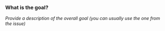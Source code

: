 ### What is the goal?

_Provide a description of the overall goal (you can usually use the one from the issue)_